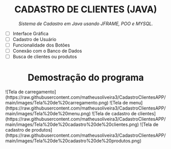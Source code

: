 <h1 align= "center">CADASTRO DE CLIENTES (JAVA)</h1>
<p align= "center"><i>Sistema de Cadastro em Java usando JFRAME, POO e MYSQL.</p></i>



- [ ] Interface Gráfica
- [ ] Cadastro de Usuário
- [ ] Funcionalidade dos Botões
- [ ] Conexão com o Banco de Dados
- [ ] Busca de clientes ou produtos 

<h1 align= "center">Demostração do programa</h1>
![Tela de carregamento](https://raw.githubusercontent.com/matheusoliveira3/CadastroClientesAPP/main/images/Tela%20de%20carregamento.png)
![Tela de menu](https://raw.githubusercontent.com/matheusoliveira3/CadastroClientesAPP/main/images/Tela%20de%20menu.png)
![Tela de cadastro de clientes](https://raw.githubusercontent.com/matheusoliveira3/CadastroClientesAPP/main/images/Tela%20de%20cadastro%20de%20clientes.png)
![Tela de cadastro de produtos](https://raw.githubusercontent.com/matheusoliveira3/CadastroClientesAPP/main/images/Tela%20de%20cadastro%20de%20produtos.png)
